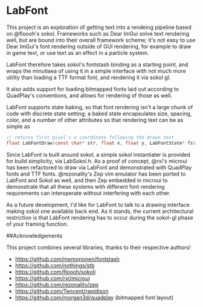 
# LabFont

This project is an exploration of getting text into a rendeing pipeline
based on @floooh's sokol. Frameworks such as Dear ImGui solve text
rendering well, but are bound into their overall framework scheme; it's
not easy to use Dear ImGui's font rendering outside of GUI rendering, for
example to draw in game text, or use text as an effect in a particle system.

LabFont therefore takes sokol's fontstash binding as a starting point, and
wraps the minutiaea of using it in a simple interface with not much more
utility than loading a TTF format font, and rendering it via sokol gl.

It also adds support for loading bitmapped fonts laid out according to QuadPlay's
conventions, and allows for rendering of those as well.

LabFont supports state baking, so that font rendering isn't a large chunk
of code with discrete state setting; a baked state encapsulates size, spacing,
color, and a number of other attributes so that rendering text can be as simple
as

```c
// returns first pixel's x coordinate following the drawn text
float LabFontDraw(const char* str, float x, float y, LabFontState* fs);
```

Since LabFont is built around sokol, a simple sokol instantiater is provided
for build simplicity, via LabSokol.h. As a proof of concept, @rxi's microui
has been refactored to draw via LabFont and demonstrated with QuadPlay
fonts and TTF fonts. @rezonality's Zep vim emulator has been ported to
LabFont and Sokol as well, and then Zep embedded in microui to demonstrate
that all these systems with different font rendering requirements can
interoperate without interfering with each other.

As a future development, I'd like for LabFont to talk to a drawing interface
making sokol one available back end. As it stands, the current architectural
restriction is that LabFont rendering has to occur during the sokol-gl
phase of your framing function.

##Acknowledgements

This project combines several libraries, thanks to their respective authors!

- https://github.com/memononen/fontstash
- https://github.com/nothings/stb
- https://github.com/floooh/sokoli
- https://github.com/rxi/microui
- https://github.com/rezonality/zep
- https://github.com/Tencent/rapidjson
- https://github.com/morgan3d/quadplay (bitmapped font layout) 

